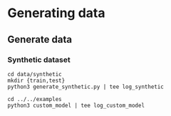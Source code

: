# Generating data 
## Generate data 
### Synthetic dataset 

```
cd data/synthetic
mkdir {train,test}
python3 generate_synthetic.py | tee log_synthetic 
```

```
cd ../../examples
python3 custom_model | tee log_custom_model
``` 
